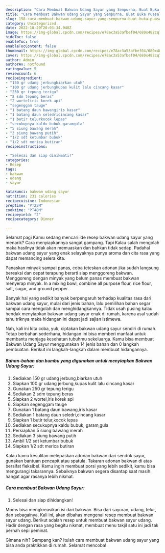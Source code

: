 ```yaml
---
description: "Cara Membuat Bakwan Udang Sayur yang Sempurna, Buat Buka Puasa}"
title: "Cara Membuat Bakwan Udang Sayur yang Sempurna, Buat Buka Puasa}"
slug: 158-cara-membuat-bakwan-udang-sayur-yang-sempurna-buat-buka-puasa
category: Uncategorized
date: 2022-10-29T20:03:34.948Z
image: https://img-global.cpcdn.com/recipes/e78ac3a53afbef04/680x482cq70/bakwan-udang-sayur-foto-resep-utama.jpg
hideToc: false
enableToc: true
enableTocContent: false
thumbnail: https://img-global.cpcdn.com/recipes/e78ac3a53afbef04/680x482cq70/bakwan-udang-sayur-foto-resep-utama.jpg
cover: https://img-global.cpcdn.com/recipes/e78ac3a53afbef04/680x482cq70/bakwan-udang-sayur-foto-resep-utama.jpg
author: Admin
authorAv: notfound
ratingvalue: 5
reviewcount: 6
recipeingredient:
- "150 gr udang jerbungbiarkan utuh"
- "100 gr udang jerbungkupas kulit lalu cincang kasar"
- "250 gr tepung terigu"
- "2 sdm tepung beras"
- "2 worteliris korek api"
- "segenggam tauge"
- "1 batang daun bawangiris kasar"
- "1 batang daun seledricincang kasar"
- "1 butir telurkocok lepas"
- "secukupnya kaldu bubuk garamgula"
- "5 siung bawang merah"
- "3 siung bawang putih"
- "1/2 sdt ketumbar bubuk"
- "1/2 sdt merica butiran"
recipeinstructions:

- "Selesai dan siap dinikmati!"
categories:
- Resep
tags:
- bakwan
- udang
- sayur

katakunci: bakwan udang sayur 
nutrition: 231 calories
recipecuisine: Indonesian
preptime: "PT25M"
cooktime: "PT48M"
recipeyield: "2"
recipecategory: Dinner

---
```



Selamat pagi Kamu sedang mencari ide resep bakwan udang sayur yang menarik? Cara menyiapkannya sangat gampang. Tapi Kalau salah mengolah maka hasilnya tidak akan memuaskan dan bahkan tidak sedap. Padahal bakwan udang sayur yang enak selayaknya punya aroma dan cita rasa yang dapat memancing selera kita.


Panaskan minyak sampai panas, coba teteskan adonan jika sudah langsung bereaksi dan cepat terapung berarti siap menggoreng bakwan. Menggoreng dengan minyak yang belum panas membuat bakwan menyerap minyak. In a mixing bowl, combine all purpose flour, rice flour, salt, sugar, and ground pepper.

Banyak hal yang sedikit banyak berpengaruh terhadap kualitas rasa dari bakwan udang sayur, mulai dari jenis bahan, lalu pemilihan bahan segar sampai cara mengolah dan menghidangkannya. Tidak usah pusing kalau hendak menyiapkan bakwan udang sayur enak di rumah, karena asal sudah tahu triknya maka hidangan ini dapat jadi sajian istimewa.


Nah, kali ini kita coba, yuk, ciptakan bakwan udang sayur sendiri di rumah. Tetap berbahan sederhana, hidangan ini bisa memberi manfaat untuk membantu menjaga kesehatan tubuhmu sekeluarga. Kamu bisa membuat Bakwan Udang Sayur menggunakan 14 jenis bahan dan 0 langkah pembuatan. Berikut ini langkah-langkah dalam membuat hidangannya.

<!--inarticleads1-->

##### Bahan-bahan dan bumbu yang digunakan untuk menyiapkan Bakwan Udang Sayur:

1. Sediakan 150 gr udang jerbung,biarkan utuh
1. Siapkan 100 gr udang jerbung,kupas kulit lalu cincang kasar
1. Gunakan 250 gr tepung terigu
1. Sediakan 2 sdm tepung beras
1. Siapkan 2 wortel,iris korek api
1. Siapkan segenggam tauge
1. Gunakan 1 batang daun bawang,iris kasar
1. Sediakan 1 batang daun seledri,cincang kasar
1. Siapkan 1 butir telur,kocok lepas
1. Sediakan secukupnya kaldu bubuk, garam,gula
1. Persiapkan 5 siung bawang merah
1. Sediakan 3 siung bawang putih
1. Ambil 1/2 sdt ketumbar bubuk
1. Siapkan 1/2 sdt merica butiran


Kalau kamu kesulitan melepaskan adonan bakwan dari sendok sayur, gunakan bantuan pencapit atau spatula. Takaran adonan bakwan di atas bersifat fleksibel. Kamu ingin membuat porsi yang lebih sedikit, kamu bisa mengurangi takarannya. Sebaiknya bakwan segera disantap saat masih hangat agar rasanya lebih nikmat. 

<!--inarticleads2-->

##### Cara membuat Bakwan Udang Sayur:


1. Selesai dan siap dihidangkan!

Moms bisa mengkreasikan isi dari bakwan. Bisa dari sayuran, udang, telur, dan sebagainya. Kali ini, akan dibahas mengenai resep membuat bakwan sayur udang. Berikut adalah resep untuk membuat bakwan sayur udang. Hadir dengan rasa yang begitu nikmat, membuat menu takjil satu ini jadi tak pernah sepi peminat. 

Gimana nih? Gampang kan? Itulah cara membuat bakwan udang sayur yang bisa anda praktikkan di rumah. Selamat mencoba!
